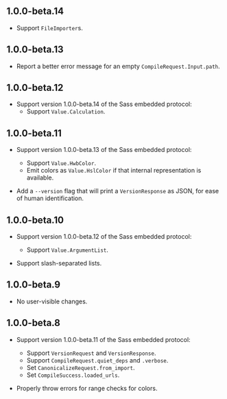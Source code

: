 ## 1.0.0-beta.14

* Support `FileImporter`s.

## 1.0.0-beta.13

* Report a better error message for an empty `CompileRequest.Input.path`.

## 1.0.0-beta.12

* Support version 1.0.0-beta.14 of the Sass embedded protocol:
  * Support `Value.Calculation`.

## 1.0.0-beta.11

* Support version 1.0.0-beta.13 of the Sass embedded protocol:
  * Support `Value.HwbColor`.
  * Emit colors as `Value.HslColor` if that internal representation is
    available.

* Add a `--version` flag that will print a `VersionResponse` as JSON, for ease
  of human identification.

## 1.0.0-beta.10

* Support version 1.0.0-beta.12 of the Sass embedded protocol:
  * Support `Value.ArgumentList`.

* Support slash-separated lists.

## 1.0.0-beta.9

* No user-visible changes.

## 1.0.0-beta.8

* Support version 1.0.0-beta.11 of the Sass embedded protocol:
  * Support `VersionRequest` and `VersionResponse`.
  * Support `CompileRequest.quiet_deps` and `.verbose`.
  * Set `CanonicalizeRequest.from_import`.
  * Set `CompileSuccess.loaded_urls`.

* Properly throw errors for range checks for colors.
